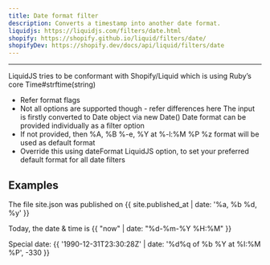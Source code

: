```yaml
---
title: Date format filter
description: Converts a timestamp into another date format.
liquidjs: https://liquidjs.com/filters/date.html
shopify: https://shopify.github.io/liquid/filters/date/
shopifyDev: https://shopify.dev/docs/api/liquid/filters/date
---
```

---
LiquidJS tries to be conformant with Shopify/Liquid which is using Ruby’s core Time#strftime(string)
- Refer format flags
- Not all options are supported though - refer differences here
The input is firstly converted to Date object via new Date()
Date format can be provided individually as a filter option
- If not provided, then %A, %B %-e, %Y at %-l:%M %P %z format will be used as default format
- Override this using dateFormat LiquidJS option, to set your preferred default format for all date filters

## Examples
The file site.json was published on {{ site.published_at | date: '%a, %b %d, %y' }}

Today, the date & time is {{ "now" | date: "%d-%m-%Y %H:%M" }}

Special date: {{ '1990-12-31T23:30:28Z' | date: '%d%q of %b %Y at %I:%M %P', -330 }}